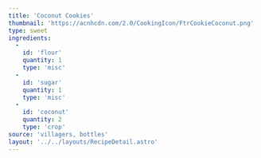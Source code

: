 ```yaml
---
title: 'Coconut Cookies'
thumbnail: 'https://acnhcdn.com/2.0/CookingIcon/FtrCookieCoconut.png'
type: sweet
ingredients:
  -
    id: 'flour'
    quantity: 1
    type: 'misc'
  -
    id: 'sugar'
    quantity: 1
    type: 'misc'
  -
    id: 'coconut'
    quantity: 2
    type: 'crop'
source: 'villagers, bottles'
layout: '../../layouts/RecipeDetail.astro'
---
```

